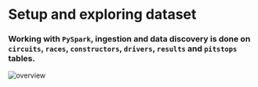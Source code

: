 # Setup and exploring dataset
### Working with ```PySpark```, ingestion and data discovery is done on ```circuits```, ```races```, ```constructors```, ```drivers```, ```results```  and ```pitstops``` tables.
![overview](https://github.com/tanchu-git/databricks_mini_project/assets/139019601/876ca38e-569c-49d8-879e-ab99a9a2a504)
